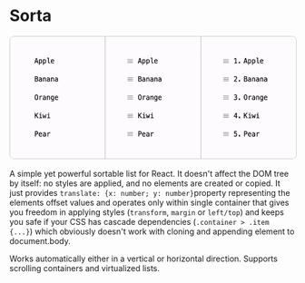 # Sorta

<img width="538" height="215" alt="react-sorta" src="demo.gif" style="border: 1px solid #CCC; border-radius: 8px"/>

A simple yet powerful sortable list for React. It doesn't affect the DOM tree by itself: 
no styles are applied, and no elements are created or copied. It just provides 
`translate: {x: number; y: number}`property representing the elements offset values 
and operates only within single container that gives you freedom in applying styles 
(`transform`, `margin` or `left/top`) and keeps you safe if your CSS has cascade 
dependencies (`.container > .item {...}`) which obviously doesn't work with cloning 
and appending element to document.body.

Works automatically either in a vertical or horizontal direction. Supports scrolling
containers and virtualized lists.
